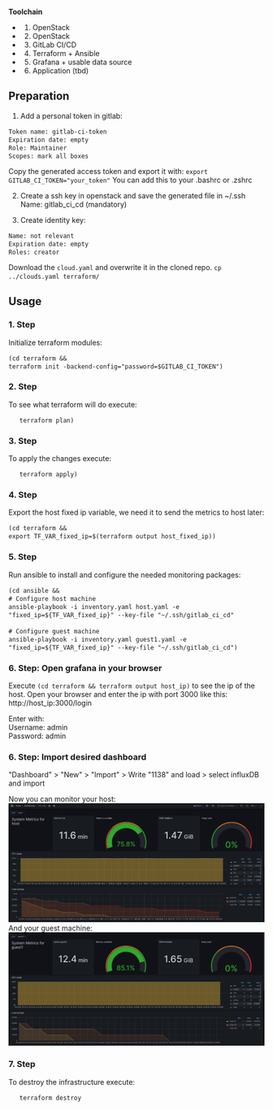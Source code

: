 **Toolchain**

- 1. OpenStack
- 2. OpenStack
- 3. GitLab CI/CD
- 4. Terraform + Ansible
- 5. Grafana + usable data source
- 6. Application (tbd)


## Preparation
1. Add a personal token in gitlab:
```
Token name: gitlab-ci-token
Expiration date: empty
Role: Maintainer
Scopes: mark all boxes
```
Copy the generated access token and export it with:
`export GITLAB_CI_TOKEN="your_token"`
You can add this to your .bashrc or .zshrc

2. Create a ssh key in openstack and save the generated file in ~/.ssh
Name: gitlab_ci_cd (mandatory)

3. Create identity key:
```
Name: not relevant
Expiration date: empty
Roles: creator
```
Download the `cloud.yaml` and overwrite it in the cloned repo. `cp ../clouds.yaml terraform/`

## Usage

### 1. Step
Initialize terraform modules:
```
(cd terraform && 
terraform init -backend-config="password=$GITLAB_CI_TOKEN")
```

### 2. Step
To see what terraform will do execute:
```(cd terraform && 
   terraform plan)
```

### 3. Step
To apply the changes execute:
```(cd terraform && 
   terraform apply)
```

### 4. Step
Export the host fixed ip variable, we need it to send the metrics to host later:
```
(cd terraform && 
export TF_VAR_fixed_ip=$(terraform output host_fixed_ip))
```

### 5. Step
Run ansible to install and configure the needed monitoring packages:
```
(cd ansible &&
# Configure host machine
ansible-playbook -i inventory.yaml host.yaml -e "fixed_ip=${TF_VAR_fixed_ip}" --key-file "~/.ssh/gitlab_ci_cd"

# Configure guest machine
ansible-playbook -i inventory.yaml guest1.yaml -e "fixed_ip=${TF_VAR_fixed_ip}" --key-file "~/.ssh/gitlab_ci_cd")
```

### 6. Step: Open grafana in your browser
Execute ```(cd terraform && terraform output host_ip)``` to see the ip of the host. Open your browser and enter the ip with port 3000 like this:\
http://host_ip:3000/login

Enter with:\
Username: admin\
Password: admin

### 6. Step: Import desired dashboard
"Dashboard" > "New" > "Import" > Write "1138" and load > select influxDB and import

Now you can monitor your host:
![](host.png)
And your guest machine:
![](guest1.png)

### 7. Step
To destroy the infrastructure execute:
```cd terraform &&
   terraform destroy
```